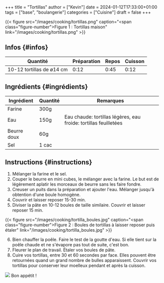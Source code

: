 +++
title = "Tortillas"
author = ["Kevin"]
date = 2024-01-12T17:33:00+01:00
tags = ["base", "boulangerie"]
categories = ["Cuisine"]
draft = false
+++

<a id="figure--Tortillas maison"></a>

{{< figure src="/images/cooking/tortillas.png" caption="<span class=\"figure-number\">Figure&nbsp;1&nbsp;: </span>Tortillas maison" link="/images/cooking/tortillas.png" >}}


## Infos {#infos}

| Quantité                  | Préparation | Repos | Cuisson |
|---------------------------|-------------|-------|---------|
| 10-12 tortillas de ø14 cm | 0:12        | 0:45  | 0:12    |


## Ingrédients {#ingrédients}

| Ingrédient  | Quantité | Remarques                                                        |
|-------------|----------|------------------------------------------------------------------|
| Farine      | 300g     |                                                                  |
| Eau         | 150g     | Eau chaude: tortillas légères, eau froide: tortillas feuilletées |
| Beurre doux | 60g      |                                                                  |
| Sel         | 1 cac    |                                                                  |


## Instructions {#instructions}

1.  Mélanger la farine et le sel.
2.  Couper le beurre en mini cubes, le mélanger avec la farine. Le but est de légèrement aplatir les morceaux de beurre sans les faire fondre.
3.  Creuser un puits dans la préparation et ajouter l'eau. Mélanger jusqu'à obtention d'une boule homogène.
4.  Couvrir et laisser reposer 15-30 min.
5.  Diviser la pâte en 10-12 boules de taille similaire. Couvrir et laisser reposer 15 min.

<a id="figure--Boules de tortillas"></a>

{{< figure src="/images/cooking/tortilla_boules.jpg" caption="<span class=\"figure-number\">Figure&nbsp;2&nbsp;: </span>Boules de tortillas à laisser reposer puis étaler" link="/images/cooking/tortilla_boules.jpg" >}}

6.  Bien chauffer la poêle. Faire le test de la goutte d'eau. Si elle tient sur la poêle chaude et ne s'évapore pas tout de suite, c'est bon.
7.  Fleurer le plan de travail. Étaler vos boules de pâte.
8.  Cuire vos tortillas, entre 30 et 60 secondes par face. Elles pouvent être retournées quand un grand nombre de bulles apparaissent. Couvrir vos tortillas pour conserver leur moelleux pendant et après la cuisson.<br />

<a id="org555d176"></a>

[![](/images/cooking/tortilla_cuisson.jpg)](/images/cooking/tortilla_cuisson.jpg)
Bon appétit !
